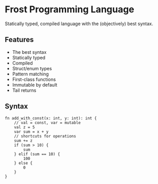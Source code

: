 # Frost Programming Language

Statically typed, compiled language with the (objectively) best syntax.

## Features

- The best syntax
- Statically typed
- Compiled
- Struct/enum types
- Pattern matching
- First-class functions
- Immutable by default
- Tail returns

## Syntax

```frost
fn add_with_const(x: int, y: int): int {
    // val = const, var = mutable
    val z = 5
    var sum = x + y
    // shortcuts for operations
    sum += z
    if (sum > 10) {
        sum
    } elif (sum == 10) {
        100
    } else {
        0
    }
}
```

